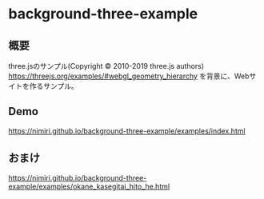 # background-three-example

## 概要
three.jsのサンプル(Copyright © 2010-2019 three.js authors)
https://threejs.org/examples/#webgl_geometry_hierarchy
を背景に、Webサイトを作るサンプル。

## Demo
https://nimiri.github.io/background-three-example/examples/index.html

## おまけ
https://nimiri.github.io/background-three-example/examples/okane_kasegitai_hito_he.html
